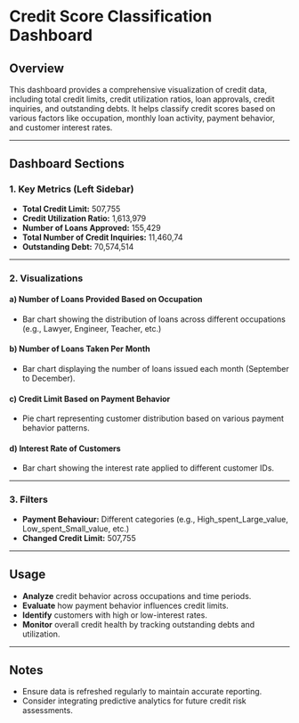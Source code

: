 
# Credit Score Classification Dashboard

## Overview
This dashboard provides a comprehensive visualization of credit data, including total credit limits, credit utilization ratios, loan approvals, credit inquiries, and outstanding debts. It helps classify credit scores based on various factors like occupation, monthly loan activity, payment behavior, and customer interest rates.

---

## Dashboard Sections

### 1. Key Metrics (Left Sidebar)
- **Total Credit Limit:** 507,755
- **Credit Utilization Ratio:** 1,613,979
- **Number of Loans Approved:** 155,429
- **Total Number of Credit Inquiries:** 11,460,74
- **Outstanding Debt:** 70,574,514

---

### 2. Visualizations

#### a) Number of Loans Provided Based on Occupation
- Bar chart showing the distribution of loans across different occupations (e.g., Lawyer, Engineer, Teacher, etc.)

#### b) Number of Loans Taken Per Month
- Bar chart displaying the number of loans issued each month (September to December).

#### c) Credit Limit Based on Payment Behavior
- Pie chart representing customer distribution based on various payment behavior patterns.

#### d) Interest Rate of Customers
- Bar chart showing the interest rate applied to different customer IDs.

---

### 3. Filters
- **Payment Behaviour:** Different categories (e.g., High_spent_Large_value, Low_spent_Small_value, etc.)
- **Changed Credit Limit:** 507,755

---

## Usage
- **Analyze** credit behavior across occupations and time periods.
- **Evaluate** how payment behavior influences credit limits.
- **Identify** customers with high or low-interest rates.
- **Monitor** overall credit health by tracking outstanding debts and utilization.

---

## Notes
- Ensure data is refreshed regularly to maintain accurate reporting.
- Consider integrating predictive analytics for future credit risk assessments.
